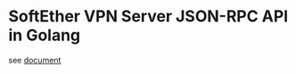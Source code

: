 # SoftEther VPN Server JSON-RPC API in Golang

see [document](https://github.com/SoftEtherVPN/SoftEtherVPN/tree/master/developer_tools/vpnserver-jsonrpc-clients/)
